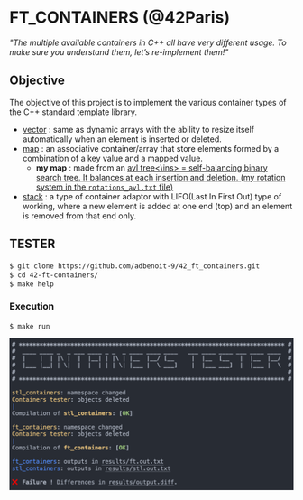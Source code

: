 # FT_CONTAINERS (@42Paris)
*"The multiple available containers in C++ all have very different usage. To make sure you understand them, let’s re-implement them!"*

## Objective

The objective of this project is to implement the various container types of the C++ standard template library.
- [vector](#vector) : same as dynamic arrays with the ability to resize itself automatically when an element is inserted or deleted.
- [map](#map) : an associative container/array that store elements formed by a combination of a key value and a mapped value.
  - **my map** : made from an <ins>avl tree<\ins> = self-balancing binary search tree.
It balances at each insertion and deletion.
(my rotation system in the `rotations_avl.txt` file)
- [stack](stack) : a type of container adaptor with LIFO(Last In First Out) type of working, where a new element is added at one end (top) and an element is removed from that end only.  

## TESTER
```
$ git clone https://github.com/adbenoit-9/42_ft_containers.git
$ cd 42-ft-containers/
$ make help
```
<!-- ![Example](img/help.png) -->

### Execution
```
$ make run
```
![Example](img/screenshot.png)
